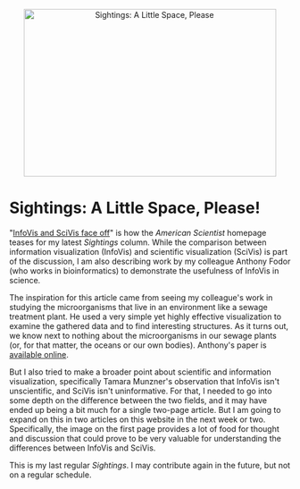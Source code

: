 <p align="center"><img src="https://media.eagereyes.org/media/2009/Sigthings-SpacePlease.png" alt="Sightings: A Little Space, Please" width="452" height="300" /></p>

# Sightings: A Little Space, Please!

"<a href="http://www.americanscientist.org/issues/pub/2009/3/a-little-space-please">InfoVis and SciVis face off</a>" is how the <em>American Scientist</em> homepage teases for my latest <em>Sightings</em> column. While the comparison between information visualization (InfoVis) and scientific visualization (SciVis) is part of the discussion, I am also describing work by my colleague Anthony Fodor (who works in bioinformatics) to demonstrate the usefulness of InfoVis in science.

The inspiration for this article came from seeing my colleague's work in studying the microorganisms that live in an environment like a sewage treatment plant. He used a very simple yet highly effective visualization to examine the gathered data and to find interesting structures. As it turns out, we know next to nothing about the microorganisms in our sewage plants (or, for that matter, the oceans or our own bodies). Anthony's paper is <a href="http://aem.asm.org/cgi/content/abstract/AEM.01210-08v1">available online</a>.

But I also tried to make a broader point about scientific and information visualization, specifically Tamara Munzner's observation that InfoVis isn't unscientific, and SciVis isn't uninformative. For that, I needed to go into some depth on the difference between the two fields, and it may have ended up being a bit much for a single two-page article. But I am going to expand on this in two articles on this website in the next week or two. Specifically, the image on the first page provides a lot of food for thought and discussion that could prove to be very valuable for understanding the differences between InfoVis and SciVis.

This is my last regular <em>Sightings</em>. I may contribute again in the future, but not on a regular schedule.
